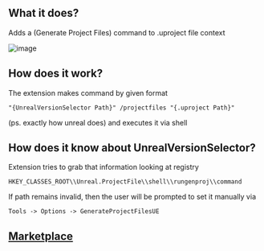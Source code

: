 ## What it does? 
Adds a (Generate Project Files) command to .uproject file context

![image](https://i.imgur.com/HKRrge4.jpg)
## How does it work?
The extension makes command by given format

`"{UnrealVersionSelector Path}" /projectfiles "{.uproject Path}"`

(ps. exactly how unreal does) and executes it via shell
## How does it know about UnrealVersionSelector?
Extension tries to grab that information looking at registry

`HKEY_CLASSES_ROOT\\Unreal.ProjectFile\\shell\\rungenproj\\command`

If path remains invalid, then the user will be prompted to set it manually via 

`Tools -> Options -> GenerateProjectFilesUE`


## [Marketplace](https://marketplace.visualstudio.com/items?itemName=AgitoReiKen.generateprojectfilesue)
